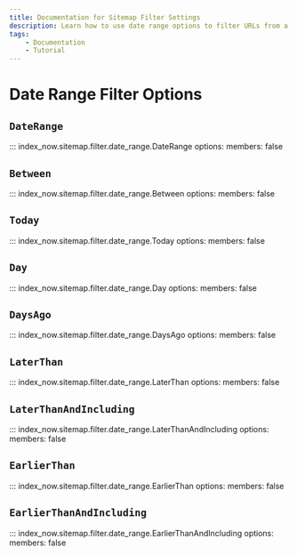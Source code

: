 ```yaml
---
title: Documentation for Sitemap Filter Settings
description: Learn how to use date range options to filter URLs from a sitemap before submitting them in bulk to IndexNow. Includes code examples for both beginners and advanced users.
tags:
    - Documentation
    - Tutorial
---
```


# Date Range Filter Options

## `DateRange`
::: index_now.sitemap.filter.date_range.DateRange
    options:
        members: false

## `Between`
::: index_now.sitemap.filter.date_range.Between
    options:
        members: false

## `Today`
::: index_now.sitemap.filter.date_range.Today
    options:
        members: false

## `Day`
::: index_now.sitemap.filter.date_range.Day
    options:
        members: false

## `DaysAgo`
::: index_now.sitemap.filter.date_range.DaysAgo
    options:
        members: false

## `LaterThan`
::: index_now.sitemap.filter.date_range.LaterThan
    options:
        members: false

## `LaterThanAndIncluding`
::: index_now.sitemap.filter.date_range.LaterThanAndIncluding
    options:
        members: false

## `EarlierThan`
::: index_now.sitemap.filter.date_range.EarlierThan
    options:
        members: false

## `EarlierThanAndIncluding`
::: index_now.sitemap.filter.date_range.EarlierThanAndIncluding
    options:
        members: false
